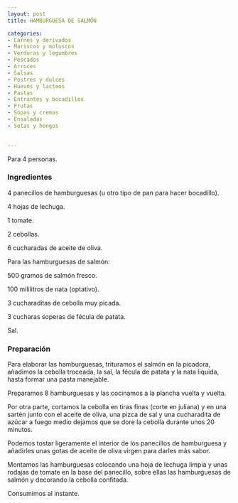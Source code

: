 ```yaml
---
layout: post
title: HAMBURGUESA DE SALMÓN

categories:
- Carnes y derivados
- Mariscos y moluscos
- Verduras y legumbres
- Pescados
- Arroces
- Salsas
- Postres y dulces
- Huevos y lacteos
- Pastas
- Entrantes y bocadillos
- Frutas
- Sopas y cremas
- Ensaladas
- Setas y hongos
 

---
```

Para 4 personas.

<h3>Ingredientes</h3>

4 panecillos de hamburguesas (u otro tipo de pan para hacer bocadillo).

4 hojas de lechuga.

1 tomate.

2 cebollas.

6 cucharadas de aceite de oliva.

Para las hamburguesas de salmón:

500 gramos de salmón fresco.

100 mililitros de nata (optativo).

3 cucharaditas de cebolla muy picada.

3 cucharas soperas de fécula de patata.

Sal.

<h3>Preparación</h3>

Para elaborar las hamburguesas, trituramos el salmón en la picadora, añadimos la cebolla troceada, la sal, la fécula de patata y la nata liquida, hasta formar una pasta manejable.

Preparamos 8 hamburguesas y las cocinamos a la plancha vuelta y vuelta.

Por otra parte, cortamos la cebolla en tiras finas (corte en juliana) y en una sartén junto con el aceite de oliva, una pizca de sal y una cucharadita de azúcar a fuego medio dejamos que se dore la cebolla durante unos 20 minutos.

Podemos tostar ligeramente el interior de los panecillos de hamburguesa y añadirles unas gotas de aceite de oliva virgen para darles más sabor.

Montamos las hamburguesas colocando una hoja de lechuga limpia y unas rodajas de tomate en la base del panecillo, sobre ellas las hamburguesas de salmón y decorando la cebolla confitada.

Consumimos al instante.

